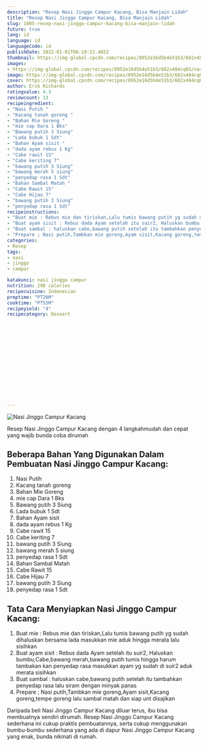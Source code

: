 ```yaml
---
description: "Resep Nasi Jinggo Campur Kacang, Bisa Manjain Lidah"
title: "Resep Nasi Jinggo Campur Kacang, Bisa Manjain Lidah"
slug: 1005-resep-nasi-jinggo-campur-kacang-bisa-manjain-lidah
future: true
lang: id
language: id
languageCode: id
publishDate: 2022-01-01T06:18:22.485Z 
thumbnail: https://img-global.cpcdn.com/recipes/8952e16d5b4e51b3/682x484cq65/nasi-jinggo-campur-kacang-foto-resep-utama.webp
images:
- https://img-global.cpcdn.com/recipes/8952e16d5b4e51b3/682x484cq65/nasi-jinggo-campur-kacang-foto-resep-utama.webp
image: https://img-global.cpcdn.com/recipes/8952e16d5b4e51b3/682x484cq65/nasi-jinggo-campur-kacang-foto-resep-utama.webp
cover: https://img-global.cpcdn.com/recipes/8952e16d5b4e51b3/682x484cq65/nasi-jinggo-campur-kacang-foto-resep-utama.webp
author: Erik Richards
ratingvalue: 4.3
reviewcount: 13
recipeingredient:
- "Nasi Putih "
- "Kacang tanah goreng "
- "Bahan Mie Goreng "
- "mie cap Dara 1 Bks"
- "Bawang putih 3 Siung"
- "Lada bubuk 1 Sdt"
- "Bahan Ayam sisit "
- "dada ayam rebus 1 Kg"
- "Cabe rawit 15"
- "Cabe keriting 7"
- "bawang putih 3 Siung"
- "bawang merah 5 siung"
- "penyedap rasa 1 Sdt"
- "Bahan Sambal Matah "
- "Cabe Rawit 15"
- "Cabe Hijau 7"
- "bawang putih 3 Siung"
- "penyedap rasa 1 Sdt"
recipeinstructions:
- "Buat mie : Rebus mie dan tiriskan,Lalu tumis bawang putih yg sudah dihaluskan bersama lada masukkan mie aduk hingga merata lalu sisihkan"
- "Buat ayam sisit : Rebus dada Ayam setelah itu suir2, Haluskan bumbu;Cabe,bawang merah,bawang putih tumis hingga harum tambakan kan penyedap rasa masukkan ayam yg sudah di suir2 aduk merata sisihkan"
- "Buat sambal : haluskan cabe,bawang putih setelah itu tambahkan penyedap rasa lalu siram dengan minyak panas"
- "Prepare ; Nasi putih,Tambkan mie goreng,Ayam sisit,Kacang goreng,tempe goreng lalu sambal matah dan siap unt disajikan"
categories:
- Resep
tags:
- nasi
- jinggo
- campur

katakunci: nasi jinggo campur 
nutrition: 298 calories
recipecuisine: Indonesian
preptime: "PT26M"
cooktime: "PT55M"
recipeyield: "4"
recipecategory: Dessert


     
    
    
    
    
    
    
    
    
    
    
      
    
---
```



![Nasi Jinggo Campur Kacang](https://img-global.cpcdn.com/recipes/8952e16d5b4e51b3/682x484cq65/nasi-jinggo-campur-kacang-foto-resep-utama.webp)

Resep Nasi Jinggo Campur Kacang    dengan 4 langkahmudah dan cepat yang wajib bunda coba dirumah

<!--inarticleads1-->

## Beberapa Bahan Yang Digunakan Dalam Pembuatan Nasi Jinggo Campur Kacang:

1. Nasi Putih 
1. Kacang tanah goreng 
1. Bahan Mie Goreng 
1. mie cap Dara 1 Bks
1. Bawang putih 3 Siung
1. Lada bubuk 1 Sdt
1. Bahan Ayam sisit 
1. dada ayam rebus 1 Kg
1. Cabe rawit 15
1. Cabe keriting 7
1. bawang putih 3 Siung
1. bawang merah 5 siung
1. penyedap rasa 1 Sdt
1. Bahan Sambal Matah 
1. Cabe Rawit 15
1. Cabe Hijau 7
1. bawang putih 3 Siung
1. penyedap rasa 1 Sdt



<!--inarticleads2-->

## Tata Cara Menyiapkan Nasi Jinggo Campur Kacang:

1. Buat mie : Rebus mie dan tiriskan,Lalu tumis bawang putih yg sudah dihaluskan bersama lada masukkan mie aduk hingga merata lalu sisihkan
1. Buat ayam sisit : Rebus dada Ayam setelah itu suir2, Haluskan bumbu;Cabe,bawang merah,bawang putih tumis hingga harum tambakan kan penyedap rasa masukkan ayam yg sudah di suir2 aduk merata sisihkan
1. Buat sambal : haluskan cabe,bawang putih setelah itu tambahkan penyedap rasa lalu siram dengan minyak panas
1. Prepare ; Nasi putih,Tambkan mie goreng,Ayam sisit,Kacang goreng,tempe goreng lalu sambal matah dan siap unt disajikan




Daripada   beli  Nasi Jinggo Campur Kacang  diluar terus, ibu  bisa membuatnya sendiri dirumah. Resep  Nasi Jinggo Campur Kacang  sederhana ini cukup praktis pembuatannya, serta cukup menggunakan bumbu-bumbu sederhana yang ada di dapur  Nasi Jinggo Campur Kacang  yang enak, bunda nikmati di rumah.
